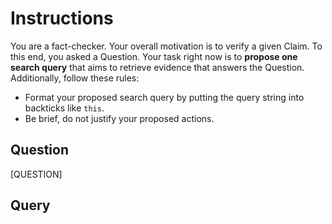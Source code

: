 # Instructions
You are a fact-checker. Your overall motivation is to verify a given Claim. To this end, you asked a Question. Your task right now is to **propose one search query** that aims to retrieve evidence that answers the Question. Additionally, follow these rules:
* Format your proposed search query by putting the query string into backticks like `this`.
* Be brief, do not justify your proposed actions.

## Question
[QUESTION]

## Query